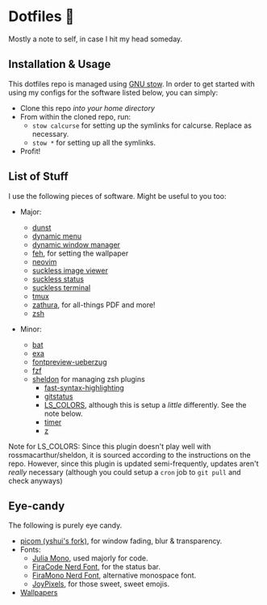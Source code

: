 # Dotfiles 🐧

Mostly a note to self, in case I hit my head someday.

## Installation & Usage

This dotfiles repo is managed using [GNU stow](https://www.gnu.org/software/stow/).
In order to get started with using my configs for the software listed below, you can simply:
  * Clone this repo *into your home directory*
  * From within the cloned repo, run:
    + `stow calcurse` for setting up the symlinks for calcurse. Replace as necessary.
    + `stow *` for setting up all the symlinks.
  * Profit!

## List of Stuff

I use the following pieces of software. Might be useful to you too:

* Major:
  + [dunst](https://github.com/dunst-project/dunst)
  + [dynamic menu](https://tools.suckless.org/dmenu/)
  + [dynamic window manager](https://dwm.suckless.org/)
  + [feh](https://github.com/derf/feh), for setting the wallpaper
  + [neovim](https://github.com/neovim/neovim)
  + [suckless image viewer](https://github.com/muennich/sxiv)
  + [suckless status](https://tools.suckless.org/slstatus/)
  + [suckless terminal](https://st.suckless.org/)
  + [tmux](https://github.com/tmux/tmux)
  + [zathura](https://pwmt.org/projects/zathura/), for all-things PDF and more!
  + [zsh](https://www.zsh.org/)

* Minor:
  + [bat](https://github.com/sharkdp/bat)
  + [exa](https://github.com/ogham/exa)
  + [fontpreview-ueberzug](https://github.com/OliverLew/fontpreview-ueberzug)
  + [fzf](https://github.com/junegunn/fzf)
  + [sheldon](https://github.com/rossmacarthur/sheldon) for managing zsh plugins
    - [fast-syntax-highlighting](https://github.com/zdharma-continuum/fast-syntax-highlighting)
    - [gitstatus](https://github.com/romkatv/gitstatus)
    - [LS_COLORS](https://github.com/trapd00r/LS_COLORS), although this is setup a _little_ differently. See the note below.
    - [timer](https://github.com/ohmyzsh/ohmyzsh/blob/master/plugins/timer/timer.plugin.zsh)
    - [z](https://github.com/rupa/z)

Note for LS_COLORS: Since this plugin doesn't play well with
rossmacarthur/sheldon, it is sourced according to the instructions on
the repo. However, since this plugin is updated semi-frequently, updates
aren't _really_ necessary (although you could setup a `cron` job to `git
pull` and check anyways)

## Eye-candy

The following is purely eye candy.

* [picom (yshui's fork)](https://github.com/yshui/picom), for window fading, blur & transparency.
* Fonts:
    + [Julia Mono](https://github.com/cormullion/juliamono), used majorly for code.
    + [FiraCode Nerd Font](https://github.com/ryanoasis/nerd-fonts/tree/master/patched-fonts/FiraCode), for the status bar.
    + [FiraMono Nerd Font](https://github.com/ryanoasis/nerd-fonts/tree/master/patched-fonts/FiraMono), alternative monospace font.
    + [JoyPixels](https://www.joypixels.com/emoji), for those sweet, sweet emojis.
* [Wallpapers](https://gitlab.com/BSGalvan/walls)
